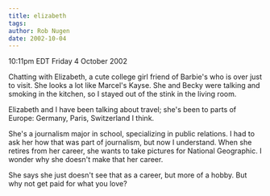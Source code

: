 ```yaml
---
title: elizabeth
tags: 
author: Rob Nugen
date: 2002-10-04
---
```


<p class=date>10:11pm EDT Friday 4 October 2002</p>

<p>Chatting with Elizabeth, a cute college girl friend of Barbie's who
is over just to visit.  She looks a lot like Marcel's Kayse. She and
Becky were talking and smoking in the kitchen, so I stayed out of the
stink in the living room.</p>

<p>Elizabeth and I have been talking about travel; she's been to parts
of Europe: Germany, Paris, Switzerland I think.</p>

<p>She's a journalism major in school, specializing in public
relations.  I had to ask her how that was part of journalism, but now
I understand.  When she retires from her career, she wants to take
pictures for National Geographic.  I wonder why she doesn't make that
her career.</p>

<p>She says she just doesn't see that as a career, but more of a
hobby.  But why not get paid for what you love?</p>
